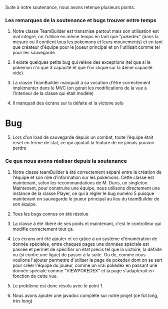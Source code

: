 Suite à notre soutenance, nous avons retenue plusieurs points:


### Les remarques de la soutenance et bugs trouver entre temps

1. Notre classe TeamBuilder est transmise partout mais son utilisation est mal intégré, on l'utilise en même temps en tant que "pokedex" (dans la mesure ou il contient tous les pokemons et leurs mouvements) et en tant que créateur d'équipe pour le joueur principal et on l'utilisait comme tel pour les sauvegarde

2. Il existe quelques petits bug qui relève des exceptions (tel que si le pokemon n'a que 3 capacité et que l'on clique sur la 4ème capacité vide)

3. La classe TeamBuilder manquait à sa vocation d'être correctement implémenter dans le MVC (on gérait les modifications de la vue à l'interieur de la classe qui était modèle)

4. Il manquait des écrans sur la défaite et la victoire solo

# Bug
 
5. Lors d'un load de sauvegarde depuis un combat, toute l'équipe était reset en terme de stat, ce qui ajoutait la feature de ne jamais pouvoir perdre

### Ce que nous avons réaliser depuis la soutenance

1. Notre classe teamBuilder à été correctement séparé entre la création de l'équipe et son rôle d'information sur les pokemons. Cette classe est maintenant, selon les recommandations de M. Duris, un singleton. Maintenant, pour construire une équipe, nous utilisons directement une instance de la classe Player, ce qui à régler le bug numéro 5 puisque maintenant on sauvegarde le joueur principal au lieu du teamBuilder de son équipe.

2. Tous les bugs connus on été résolue

3. La classe à été libéré de ses poids et maintenant, c'est le controlleur qui modifie correctement tout ça.

4. Les écrans ont été ajouter et ce grâce à un système d'énumération de donnée spéciales, entre chaques pages une données spéciale est passée et permet de spécifier un état précis tel que la victoire, la défaite ou (si contre une ligue) de passer à la suite. Ou de, comme nous voulions l'ajouter permettre d'utiliser la page de pokedex dont on se sert pour créer l'équipe du joueur, comme un vrai pokedex en passant une donnée spéciale comme "VIEWPOKEDEX" et la page s'adapterait en fonction de cette vue.

5. Le problème est donc résolu avec le point 1.

6. Nous avons ajouter une javadoc complète sur notre projet (ce fut long, très long)
